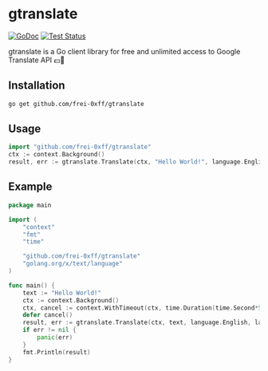# gtranslate #

[![GoDoc](https://img.shields.io/static/v1?label=godoc&message=reference&color=blue)](https://pkg.go.dev/github.com/frei-0xff/gtranslate)
[![Test Status](https://github.com/google/go-github/workflows/tests/badge.svg)](https://github.com/frei-0xff/gtranslate/actions?query=workflow%3Atest)

gtranslate is a Go client library for free and unlimited access to Google Translate API :dollar::no_entry_sign:

## Installation ##

```bash
go get github.com/frei-0xff/gtranslate
```

## Usage ##

```go
import "github.com/frei-0xff/gtranslate"
ctx := context.Background()
result, err := gtranslate.Translate(ctx, "Hello World!", language.English, language.French)
```


## Example ##

```go
package main

import (
	"context"
	"fmt"
	"time"

	"github.com/frei-0xff/gtranslate"
	"golang.org/x/text/language"
)

func main() {
	text := "Hello World!"
	ctx := context.Background()
	ctx, cancel := context.WithTimeout(ctx, time.Duration(time.Second*5))
	defer cancel()
	result, err := gtranslate.Translate(ctx, text, language.English, language.French)
	if err != nil {
		panic(err)
	}
	fmt.Println(result)
}
```
